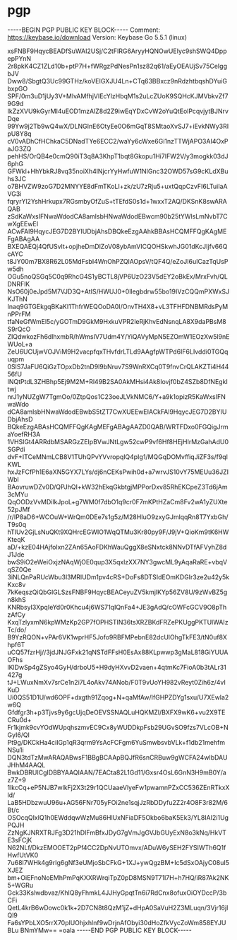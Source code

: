 # pgp
-----BEGIN PGP PUBLIC KEY BLOCK-----
Comment: https://keybase.io/download
Version: Keybase Go 5.5.1 (linux)

xsFNBF9HqycBEADfSuWAI2USj/C2tFIRG6AryyHQNOwUEIyc9shSWQ4DppepPYnN
2r8pkK4CZ1ZLd10b+ptP7H+fWRgzPdNesPn1sz82q61/aEyOEAUjSv75CeIggbJV
Dww8/SbgtQ3Uc99GTHz/koVEIGXJU4Ln+CTq63BBxcz9nRdzhtbqshDYuiGbxpGO
SPF/0m3uD1jUy3V+MlvAMfhjVIEcYlzHbqM1s2uLcZUoK9SQHcKJMVbkvZf79G9d
IkZzXVU9kGyrMI4uEOD1mzAlZ8d2Z9iwEqYDxCvW2oYuQtEolPcqvjytBJNrvDqe
99Yw9j2Tb9wQ4wX/DLNGInE6OtyEe0O6mGqT8SMtaoXvSJ7+iEvkNWy3RIpU8Y8q
cV0vADhCfHChkaC5DNadTYe6ECC2/waYy6cWxe6Gi1nzTTWjAPO3AI4OxPaJG3ZQ
pehHS/OrQB4e0cmQ90iT3q8A3KhpT1bqt8Gkopu1Hi7IFW2V/y3mogkk03dJ6phG
GFWkl+HhYbkRJ8vq35noiXh4lNjcrYyHwfuW1NIGnc32OWD57sG9cKLdXBuhs3JC
o7BHVZW9zoG7D2MNYYE8dFmTKoLI+zk/zU7zRju5+uxtQqpCzvFI6LTuiIaAVG3i
fqryrYl2YshHrkupx7RGsmbyOfZuS+tTEfdS0s1d+1wxxT2AQ/DKSnK8swARAQAB
zSdKaWxsIFNwaWdodCA8amlsbHNwaWdodEBwcm90b25tYWlsLmNvbT7CwXgEEwEI
ACwFAl9HqycJEG7D2BYIUDbjAhsDBQkeEzgAAhkBBAsHCQMFFQgKAgMEFgABAgAA
BXEQAEQj4QfUSvlt+opjheDmDlZoV08ybAmVICQOHSkwhJG01dKcJIjfv66QcAYC
t8JY00m7BX8R62L05MdFsbI4WnOhPZQlAOpsV/tQF4Q/eZoJI6uICazTqUsPw5dh
OGu5noQSGq5C0q9RhcG4S1yBCTL8jVP6UzO23V5dEY2oBkEx/MrxFvh/QLDNRFlK
NsO60j0eJpd5M7VJD3Q+AtIS/HWUJ0+0llegbdrw55bo19IVzCQQmPXWxSJKJThN
Inaq9GTGEkgqBKaKI1ThfrWEQOoDA0I/OnvTH4X8+vL3TFHFDNBMRdsPyMnPPrFM
tfaNeGfWmEl5c/yGOTmD9GkM9HxkuVPR2leRjKhvEdNsnqLA8X9daPBsM8S9rQcO
ZIQdwkozFh6dlhxmbR/hWmsIV7Udm4Y/YiQAVyMpN5EZOmW1EOzXw5l9nEWUoL+a
ZeU6UCUjwVOJViM9H2vacpfqxTHvfdrLTLd9AAgfpWTPd6IF6LIvddi0TGQquqpm
0SlS7JaFU6QiGzTOpxDb2tnD9l9bNruv7S9WnRXCq0T9fnvCrQLAKZTi4H4456fU
INQtPtdL3ZHBhp5Ej9M2M+Rl49B2SA0AkMHsi4Ak8Iovjf0bZ4SZb8DfNEgkItwj
nrJ1yNUZgW7TgmOo/0ZtpQos1C23oeJLVkNMC6/Y+a9k1opizR5KaWxsIFNwaWdo
dCA8amlsbHNwaWdodEBwbS5tZT7CwXUEEwEIACkFAl9HqycJEG7D2BYIUDbjAhsD
BQkeEzgABAsHCQMFFQgKAgMEFgABAgAAZD0QAB/WRTFDxo0FGQigJrmaYoefRH3A
1VHSlGt4ARRdbMSARGzZEIpBVwJNtLgw52cwP9vf6Hf8HEjHIrMzGahAdU0SGPdi
dvF+ITCeMNmLCB8V1TUhQPvYVvropqlQ4pIg1/MQGqDOMvffiqJiZF3s/f9qlKWL
hxJzFCfPh1E6aXN5GYX7LYs/dj6nCEKsPwih0d+a7wrvJS10vY75MEUu36JZIWbl
BAovruwDZv0D/QPJhQI+kW32hEkqGkbtgjMPPorDxv85RhEKCpeZ3Td6jAm3cMYu
QqOODzVvMDilkJpoL+g7WM0f7dbO1q9cr0F7mKPtHZaCm8Fv2wA1yZUXte52pJMf
/r/IP8aD6+WCOuW+WrQm0DEe7s1g5z/M28HIuO9zxyGJmlqqRn8T7YxbGh/T9s0q
hTIUv2GjLsNuQKt9XQHrcEGWIO1WqQTMu3Kr80py9F/J9jV+QioKm9tK6HWKteqK
aD/+kzE04HAjfoIxn2ZAn65AoFDKhWauQggX8eSNxtck8NNvDTfAFVyhZ8dJ1Jde
bwS9iO2eWeiOxjzNAqWjOE0qup3X5qxlzXX7NY3gwcML9yAqaRaRE+vbqVqSZ0Qe
3iNLQnPaRUcWbu3l3MRlUDm1pv4cRS+DoFs8DTSIdEOmKDGIr3ze2u42y5kKxc8v
7kKeqszQiQbGlGLSzsFNBF9HqycBEACeyuZV5kmjlKYp56ZV8U/9zWvBZ5gn8khS
KNRbsyI3XpqIeYd0r0Khcu4j6WS71qIQnFa4+JE3gAdQ/cOWFcGCV9O8pThzAfCy
KxqTzlyxmN6kpWMzKp2GP7fOPHSTIN36tsXRZBKdFRZePKUggPKTUlWAIzTc/do/
B9YzRQON+vPAr6VK1wprHF5Jofo9RBFMPebnE82dcUlOhgTkFE3/tN0uf8Xhpf6T
uCQ57fzrHj//3jdJNJGFxk21qNSTdFFsH0EsAx88KLpwwp3gMaL818GiYUUAOFhs
lKlDwSp4gZSyo4GyH/drboU5+H9dyHXvvD2vaen+4qtmKc7FioA0b3tALr31427g
tJ+LWuxNmXv7srCe1n2i7L4oAkv74ANob/F0T9vUoYH982vReyt0Zih6z/4vIKuD
Ui0QS51D1U/wd6OPF+dxgth91Zqog+N+qaMfAw/IfGHPZDYg1sxu/U7XEwla2w6Q
Gfdfgr3h+p3Tjvs9y6gcUjqDeOEVSSNAQLuHQKMZl/BXFX9wK6+vu2X9TECRu0d+
Fr1kjmk9cvYOdWUpqhszmvEC9Cx8yWUDDkpFsb29UGvSO9fzs7VLcOB+NGyI6/Ql
Pt9g/DKCkHa4ciIGp1qR3qrm9YsAcFCFgm6YuSmwbsvbVLk+f1db21mehfmNSu1i
DQN3tdTzMwARAQABwsF1BBgBCAApBQJfR6snCRBuw9gWCFA24wIbDAUJHhM4AAQL
BwkDBRUICgIDBBYAAQIAAN/7EACta82L1Gd11/Gxsr4OsL6GnN3H9mB0Y/az7Z+9
1lkcCq+eP5NJB7wlkFj2X3t29r1QCUaaeVlyeFw1pwamnPZxCC536ZEnRTkxXld/
LaB5HDbzwuU96u+AG56FNr705yFOi2ne1sqjJzRbDDyfu2Z2r4O8F3r82M/6Bt/c
OSOcqQIxIQ1h0EWddqwWzMu86HlUxNFiaDF5Okbo6baK5Ek3/YL8IAI2i1UgPQJH
ZzNgKJNRXTRJFg3D21hDIFmBfxJDyG7gVmJgGVJbGUyExN8o3kNq/HkVTE3sFCjK
N62NLf/DkzEMOOET2pPf4CC2DpNvUTOmvx/ADuW6ySEH2FYSIWTh6Q1fHwfUtVK0
7u68I7WHk4g9rIg6gNf3eUMjoSbCFkG+1XJ+ywQgzBM+Ic5dSxOAjyC08uI5XJEZ
bm+OiEFnoNoEMhPmPqKXXRWrqiTpZ0pD8MSN9T71l7H+h7HQ/iR87Ak2NK5+WGRu
Gck33Kslwdbvaz/KhlQ8yFhmkL4JJHyGpqtTn6i7RdCnx8ofuxOiOYDccP/3bCFi
QetL4krB6wDowc0k1k+2D7CN8t8QzM1jZ+dHpA0SaVuH2Z3MLuqn/3Vjr16jIQl9
Fa6sYPbLXO5rrX70plUOhjxhlnf9wDrjnAfObyi30dHoZfkVycZoWm858EYJUBLu
BNmYMw==
=oala
-----END PGP PUBLIC KEY BLOCK-----
